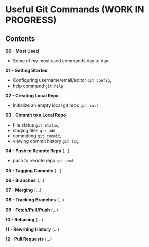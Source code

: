 # Useful Git Commands (WORK IN PROGRESS)

## Contents

**00 - Most Used** 

- Some of my most used commands day to day

**01 - Getting Started** 

- Configuring username/email/editor ```git config```,
- help command ```git help```

**02 - Creating Local Repo** 

- Initialize an empty local git repo ```git init```

**03 - Commit to a Local Repo** 

- File status ```git status```,
- staging files ```git add```,
- committing ```git commit```,
- viewing commit history ```git log```

**04 - Push to Remote Repo** (...)
- push to remote repo ```git push```

**05 - Tagging Commits** (...)

**06 - Branches** (...)

**07 - Merging** (...)

**08 - Tracking Branches** (...)

**09 - Fetch/Pull/Push** (...)

**10 - Rebasing** (...)

**11 - Rewriting History** (...)

**12 - Pull Requests** (...)
